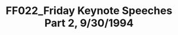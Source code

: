 ---
layout: manifest
title: FF022_Friday Keynote Speeches Part 2, 9/30/1994
manifest_name: friday-keynote-speeches-part-2-9-30-1994

---